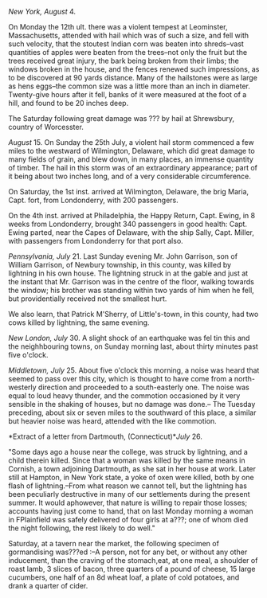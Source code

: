 *New York, August*  4.On Monday the 12th ult. there was a violent tempest at Leominster, Massachusetts, attended with hail which was of such a size, and fell with such velocity, that the stoutest Indian corn was beaten into shreds–vast quantities of apples were beaten from the trees–not only the fruit but the trees received great injury, the bark being broken from their limbs; the windows broken in the house, and the fences renewed such impressions, as to be discovered at 90 yards distance. Many of the hailstones were as large as hens eggs–the common size was a little more than an inch in diameter. Twenty-give hours after it fell, banks of it were measured at the foot of a hill, and found to be 20 inches deep.The Saturday following great damage was ??? by hail at Shrewsbury, country of Worcesster.*August*  15. On Sunday the 25th July, a violent hail storm commenced a few miles to the westward of Wilmington, Delaware, which did great damage to many fields of grain, and blew down, in many places, an immense quantity of timber. The hail in this storm was of an extraordinary appearance; part of it being about two inches long, and of a very considerable circumference.On Saturday, the 1st inst. arrived at Wilmington, Delaware, the brig Maria, Capt. fort, from Londonderry, with 200 passengers.On the 4th inst. arrived at Philadelphia, the Happy Return, Capt. Ewing, in 8 weeks from Londonderry, brought 340 passengers in good health: Capt. Ewing parted, near the Capes of Delaware, with the ship Sally, Capt. Miller, with passengers from Londonderry for that port also.*Pennsylvania, July*  21. Last Sunday evening Mr. John Garrison, son of William Garrison, of Newbury township, in this county, was killed by lightning in his own house. The lightning struck in at the gable and just at the instant that Mr. Garrison was in the centre of the floor, walking towards the window; his brother was standing within two yards of him when he fell, but providentially received not the smallest hurt.We also learn, that Patrick M'Sherry, of Little's-town, in this county, had two cows killed by lightning, the same evening.*New London, July*  30. A slight shock of an earthquake was fel tin this and the neighhbouring towns, on Sunday morning last, about thirty minutes past five o'clock.*Middletown, July*  25. About five o'clock this morning, a noise was heard that seemed to pass over this city, which is thought to have come from a north-westerly direction and proceeded to a south-easterly one. The noise was equal to loud heavy thunder, and the commotion occasioned by it very sensible in the shaking of houses, but no damage was done.– The Tuesday preceding, about six or seven miles to the southward of this place, a similar but heavier noise was heard, attended with the like commotion.*Extract of a letter from Dartmouth, (Connecticut)**July*  26."Some days ago a house near the college, was struck by lightning, and a child therein killed. Since that a woman was killed by the same means in Cornish, a town adjoining Dartmouth, as she sat in her house at work. Later still at Hampton, in New York state, a yoke of oxen were killed, both by one flash of lightning.–From what reason we cannot tell, but the lightning has been peculiarly destructive in many of our settlements during the present summer. It would aphowever, that nature is willing to repair those losses; accounts having just come to hand, that on last Monday morning a woman in FPlainfield was safely delivered of four girls at a???; one of whom died the night following, the rest likely to do well."Saturday, at a tavern near the market, the following specimen of gormandising was???ed :–A person, not for any bet, or without any other inducement, than the craving of the stomach,eat, at one meal, a shoulder of roast lamb, 3 slices of bacon, three quarters of a pound of cheese, 15 large cucumbers, one half of an 8d wheat loaf, a plate of cold potatoes, and drank a quarter of cider.